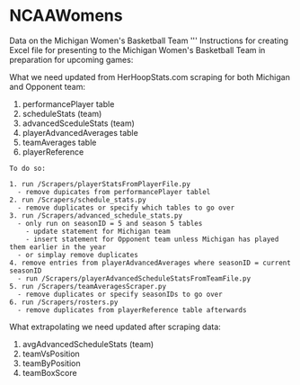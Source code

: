 # NCAAWomens
Data on the Michigan Women's Basketball Team
'''
Instructions for creating Excel file for presenting to the Michigan Women's Basketball Team in preparation for upcoming games:

What we need updated from HerHoopStats.com scraping for both Michigan and Opponent team:

  1. performancePlayer table
  2. scheduleStats (team)
  3. advancedSceduleStats (team)
  4. playerAdvancedAverages table 
  5. teamAverages table
  6. playerReference
  
    To do so:
    
    1. run /Scrapers/playerStatsFromPlayerFile.py 
      - remove dupicates from performancePlayer tablel
    2. run /Scrapers/schedule_stats.py
      - remove duplicates or specify which tables to go over
    3. run /Scrapers/advanced_schedule_stats.py
      - only run on seasonID = 5 and season 5 tables
        - update statement for Michigan team
        - insert statement for Opponent team unless Michigan has played them earlier in the year
      - or simplay remove duplicates
    4. remove entries from playerAdvancedAverages where seasonID = current seasonID
      - run /Scrapers/playerAdvancedScheduleStatsFromTeamFile.py
    5. run /Scrapers/teamAveragesScraper.py
      - remove duplicates or specify seasonIDs to go over
    6. run /Scrapers/rosters.py
      - remove duplicates from playerReference table afterwards

What extrapolating we need updated after scraping data:

  1. avgAdvancedScheduleStats (team)
  2. teamVsPosition
  3. teamByPosition
  4. teamBoxScore

